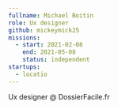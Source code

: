 ```yaml
---
fullname: Michael Boitin
role: Ux designer
github: mickeymick25
missions:
  - start: 2021-02-08
    end: 2021-05-08
    status: independent
startups:
  - locatio
---
```


Ux designer @ DossierFacile.fr

